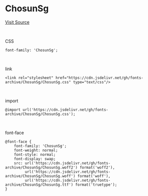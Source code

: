 # ChosunSg

[Visit Source](https://event.chosun.com/100/100font.html)

&nbsp;

CSS

```
font-family: 'ChosunSg';
```

&nbsp;

link

```
<link rel="stylesheet" href="https://cdn.jsdelivr.net/gh/fonts-archive/ChosunSg/ChosunSg.css" type="text/css"/>
```

&nbsp;

import

```
@import url('https://cdn.jsdelivr.net/gh/fonts-archive/ChosunSg/ChosunSg.css');
```

&nbsp;

font-face

```
@font-face {
    font-family: 'ChosunSg';
    font-weight: normal;
    font-style: normal;
    font-display: swap;
    src: url('https://cdn.jsdelivr.net/gh/fonts-archive/ChosunSg/ChosunSg.woff2') format('woff2'),
         url('https://cdn.jsdelivr.net/gh/fonts-archive/ChosunSg/ChosunSg.woff') format('woff'),
         url('https://cdn.jsdelivr.net/gh/fonts-archive/ChosunSg/ChosunSg.ttf') format('truetype');
}
```
